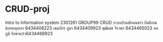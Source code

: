 # CRUD-proj
Intro to Information system 2301261
GROUP99 
CRUD ระบบบ้านพักคนชรา
กิตติภณ น้อยหลุบเลา 6434408223
เขมภัทร ภูมา 6434409923
พุฒิเมธ จิราพร 6434465023
ภคภูมิ รักษาแก้ว6434468923


